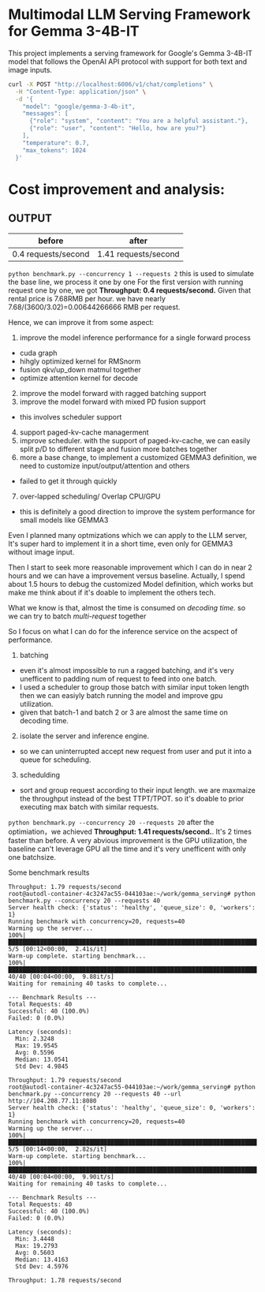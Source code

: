 # Multimodal LLM Serving Framework for Gemma 3-4B-IT

This project implements a serving framework for Google's Gemma 3-4B-IT model that follows the OpenAI API protocol with support for both text and image inputs.

```bash
curl -X POST "http://localhost:6006/v1/chat/completions" \
  -H "Content-Type: application/json" \
  -d '{
    "model": "google/gemma-3-4b-it",
    "messages": [
      {"role": "system", "content": "You are a helpful assistant."},
      {"role": "user", "content": "Hello, how are you?"}
    ],
    "temperature": 0.7,
    "max_tokens": 1024
  }'
```

# Cost improvement and analysis:

## OUTPUT
| before      | after |
| ----------- | ----------- |
|0.4 requests/second | 1.41 requests/second|


`python benchmark.py --concurrency 1 --requests 2` this is used to simulate the base line, we process it one by one
For the first version with running request one by one, we got **Throughput: 0.4 requests/second.** Given that rental price
is 7.68RMB per hour. we have nearly 7.68/(3600/3.02)=0.00644266666 RMB per request.

Hence, we can improve it from some aspect:
1. improve the model inference performance for a single forward process
  - cuda graph
  - hihgly optimized kernel for RMSnorm
  - fusion qkv/up_down matmul together
  - optimize attention kernel for decode
2. improve the model forward with ragged batching support
3. improve the model forward with  mixed PD fusion support
  - this involves scheduler support
4. support paged-kv-cache managerment
5. improve scheduler.
  with the support of paged-kv-cache, we can easily split p/D to different stage and fusion more batches together
6. more a base change, to implement a customized GEMMA3 definition, we need to customize input/output/attention and others
  - failed to get it through quickly
7. over-lapped scheduling/ Overlap CPU/GPU 
  - this is definitely a good direction to improve the system performance for small models like GEMMA3

Even I planned many optmizations which we can apply to the LLM server, It's super hard to implement it in a short time, even only for GEMMA3 without image input.

Then I start to seek more reasonable improvement which I can do in near 2 hours and we can have a improvement versus baseline.
Actually, I spend about 1.5 hours to debug the customized Model definition, which works but make me think about if it's doable to implement the others tech.

What we know is that, almost the time is consumed on *decoding time*. so we can try to batch *multi-request* together

So I focus on what I can do for the inference service on the acspect of performance.
1. batching
  - even it's almost impossible to run a ragged batching, and it's very unefficent to padding num of request to feed into one batch.
  - I used a scheduler to group those batch with similar input token length then we can easiyly batch running the model and improve gpu utilization.
  - given that batch-1 and batch 2 or 3 are almost the same time on decoding time. 
2. isolate the server and inference engine.
  - so we can uninterrupted accept new request from user and put it into a queue for scheduling.
3. schedulding
  - sort and group request according to their input length. we are maxmaize the throughput instead of the best TTPT/TPOT. 
  so it's doable to prior executing max batch with similar requests.


`python benchmark.py --concurrency 20 --requests 20`
after the optimiation，we achieved **Throughput: 1.41 requests/second.**. It's 2 times faster than before.
A very abvious improvement is the GPU utilization, the baseline can't leverage GPU all the time and it's very unefficent with only one batchsize.


Some benchmark results
```
Throughput: 1.79 requests/second
root@autodl-container-4c3247ac55-044103ae:~/work/gemma_serving# python benchmark.py --concurrency 20 --requests 40
Server health check: {'status': 'healthy', 'queue_size': 0, 'workers': 1}
Running benchmark with concurrency=20, requests=40
Warming up the server...
100%|██████████████████████████████████████████████████████████████████████████████████████████| 5/5 [00:12<00:00,  2.41s/it]
Warm-up complete. starting benchmark...
100%|████████████████████████████████████████████████████████████████████████████████████████| 40/40 [00:04<00:00,  9.88it/s]
Waiting for remaining 40 tasks to complete...

--- Benchmark Results ---
Total Requests: 40
Successful: 40 (100.0%)
Failed: 0 (0.0%)

Latency (seconds):
  Min: 2.3248
  Max: 19.9545
  Avg: 0.5596
  Median: 13.0541
  Std Dev: 4.9845

Throughput: 1.79 requests/second
root@autodl-container-4c3247ac55-044103ae:~/work/gemma_serving# python benchmark.py --concurrency 20 --requests 40 --url http://104.208.77.11:8080
Server health check: {'status': 'healthy', 'queue_size': 0, 'workers': 1}
Running benchmark with concurrency=20, requests=40
Warming up the server...
100%|██████████████████████████████████████████████████████████████████████████████████████████| 5/5 [00:14<00:00,  2.82s/it]
Warm-up complete. starting benchmark...
100%|████████████████████████████████████████████████████████████████████████████████████████| 40/40 [00:04<00:00,  9.90it/s]
Waiting for remaining 40 tasks to complete...

--- Benchmark Results ---
Total Requests: 40
Successful: 40 (100.0%)
Failed: 0 (0.0%)

Latency (seconds):
  Min: 3.4448
  Max: 19.2793
  Avg: 0.5603
  Median: 13.4163
  Std Dev: 4.5976

Throughput: 1.78 requests/second
```